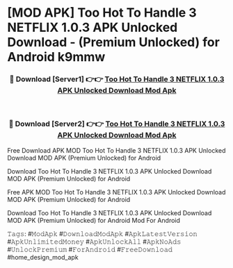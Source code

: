 # [MOD APK] Too Hot To Handle 3 NETFLIX 1.0.3 APK Unlocked Download - (Premium Unlocked) for Android k9mmw



<div align="center">
<h3>🔴 Download [Server1] 👉👉 <a href="https://momento.my/?title=Too_Hot_To_Handle_3_NETFLIX_1.0.3_APK_Unlocked_Download">Too Hot To Handle 3 NETFLIX 1.0.3 APK Unlocked Download Mod Apk</a></h3><br>

<h3>🔴 Download [Server2] 👉👉 <a href="https://momento.my/?title=Too_Hot_To_Handle_3_NETFLIX_1.0.3_APK_Unlocked_Download">Too Hot To Handle 3 NETFLIX 1.0.3 APK Unlocked Download Mod Apk</a></h3>
</div>



Free Download APK MOD Too Hot To Handle 3 NETFLIX 1.0.3 APK Unlocked Download MOD APK (Premium Unlocked) for Android

Download Too Hot To Handle 3 NETFLIX 1.0.3 APK Unlocked Download MOD APK (Premium Unlocked) for Android

Free APK MOD Too Hot To Handle 3 NETFLIX 1.0.3 APK Unlocked Download MOD APK (Premium Unlocked) for Android

Download Too Hot To Handle 3 NETFLIX 1.0.3 APK Unlocked Download MOD APK (Premium Unlocked) for Android Mod For Android

𝚃𝚊𝚐𝚜: #𝙼𝚘𝚍𝙰𝚙𝚔 #𝙳𝚘𝚠𝚗𝚕𝚘𝚊𝚍𝙼𝚘𝚍𝙰𝚙𝚔 #𝙰𝚙𝚔𝙻𝚊𝚝𝚎𝚜𝚝𝚅𝚎𝚛𝚜𝚒𝚘𝚗 #𝙰𝚙𝚔𝚄𝚗𝚕𝚒𝚖𝚒𝚝𝚎𝚍𝙼𝚘𝚗𝚎𝚢 #𝙰𝚙𝚔𝚄𝚗𝚕𝚘𝚌𝚔𝙰𝚕𝚕 #𝙰𝚙𝚔𝙽𝚘𝙰𝚍𝚜 #𝚄𝚗𝚕𝚘𝚌𝚔𝙿𝚛𝚎𝚖𝚒𝚞𝚖 #𝙵𝚘𝚛𝙰𝚗𝚍𝚛𝚘𝚒𝚍 #𝙵𝚛𝚎𝚎𝙳𝚘𝚠𝚗𝚕𝚘𝚊𝚍 #home_design_mod_apk
